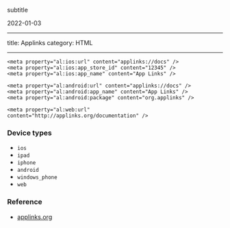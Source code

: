 subtitle

2022-01-03

------------------------------------------------------------------------

title: Applinks category: HTML

------------------------------------------------------------------------

    <meta property="al:ios:url" content="applinks://docs" />
    <meta property="al:ios:app_store_id" content="12345" />
    <meta property="al:ios:app_name" content="App Links" />

    <meta property="al:android:url" content="applinks://docs" />
    <meta property="al:android:app_name" content="App Links" />
    <meta property="al:android:package" content="org.applinks" />

    <meta property="al:web:url" content="http://applinks.org/documentation" />

### Device types

-   `ios`
-   `ipad`
-   `iphone`
-   `android`
-   `windows_phone`
-   `web`

### Reference

-   [applinks.org](http://applinks.org/documentation/)
